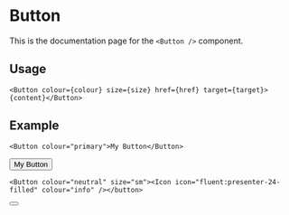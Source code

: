 <script>
  import { Icon } from "tutors-ui";
  import { Button } from "tutors-ui";
</script>

# Button

This is the documentation page for the `<Button />` component.

## Usage

```svelte{1}
<Button colour={colour} size={size} href={href} target={target}>{content}</Button>
```

## Example

```svelte{1}
<Button colour="primary">My Button</Button>
```

<Button colour="primary">My Button</Button>

```svelte{1}
<Button colour="neutral" size="sm"><Icon icon="fluent:presenter-24-filled" colour="info" /></button>
```

<Button colour="neutral" size="sm"><Icon icon="fluent:presenter-24-filled" colour="info" /></button>
